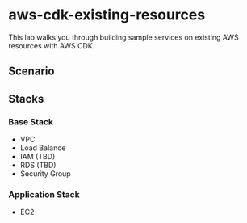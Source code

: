 # aws-cdk-existing-resources
This lab walks you through building sample services on existing AWS resources with AWS CDK.

## Scenario


## Stacks

### Base Stack
- VPC
- Load Balance
- IAM (TBD)
- RDS (TBD)
- Security Group

### Application Stack
- EC2